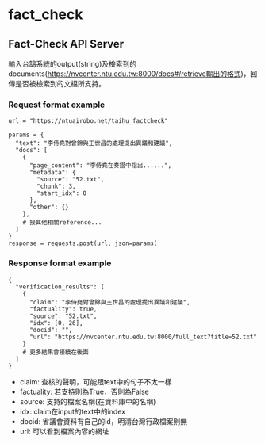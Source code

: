 # fact_check

## Fact-Check API Server
輸入台鵠系統的output(string)及檢索到的documents(https://nvcenter.ntu.edu.tw:8000/docs#/retrieve輸出的格式)，回傳是否被檢索到的文檔所支持。

### Request format example
```
url = "https://ntuairobo.net/taihu_factcheck"

params = {
  "text": "李侍堯對曾錦與王世昌的處理提出異議和建議",
  "docs": [
    {
      "page_content": "李侍堯在奏摺中指出......",
      "metadata": {
        "source": "52.txt",
        "chunk": 3,
        "start_idx": 0
      },
      "other": {}
    },
    # 接其他相關reference...
  ]
}
response = requests.post(url, json=params)
```

### Response format example
```
{
  "verification_results": [
    {
      "claim": "李侍堯對曾錦與王世昌的處理提出異議和建議",
      "factuality": true,
      "source": "52.txt",
      "idx": [0, 26],
      "docid": "",
      "url": "https://nvcenter.ntu.edu.tw:8000/full_text?title=52.txt"
    }
    # 更多結果會接續在後面
  ]
}
```
- claim: 查核的聲明，可能跟text中的句子不太一樣
- factuality: 若支持則為True，否則為False
- source: 支持的檔案名稱(在資料庫中的名稱)
- idx: claim在input的text中的index 
- docid: 省議會資料有自己的id，明清台灣行政檔案則無
- url: 可以看到檔案內容的網址



